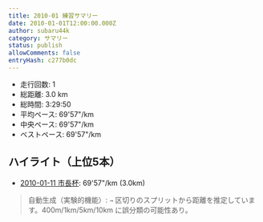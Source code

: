 ```yaml
---
title: 2010-01 練習サマリー
date: 2010-01-01T12:00:00.000Z
author: subaru44k
category: サマリー
status: publish
allowComments: false
entryHash: c277b0dc
---
```

- 走行回数: 1
- 総距離: 3.0 km
- 総時間: 3:29:50
- 平均ペース: 69'57"/km
- 中央ペース: 69'57"/km
- ベストペース: 69'57"/km

## ハイライト（上位5本）
- [2010-01-11 市長杯](/2010-01-11-461f5cd3a8959a2d584a704935cdc8bb/): 69'57"/km (3.0km)

> 自動生成（実験的機能）: `→` 区切りのスプリットから距離を推定しています。400m/1km/5km/10km に誤分類の可能性あり。
